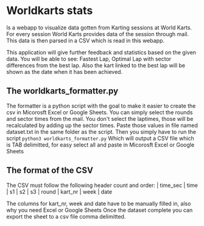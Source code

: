 # Worldkarts stats
Is a webapp to visualize data gotten from Karting sessions at World Karts.
For every session World Karts provides data of the session through mail.
This data is then parsed in a CSV which is read in this webapp.

This application will give further feedback and statistics based on the given data.
You will be able to see: Fastest Lap, Optimal Lap with sector differences from the best lap.
Also the kart linked to the best lap will be shown as the date when it has been achieved.

## The worldkarts_formatter.py
The formatter is a python script with the goal to make it easier to create the csv in Micorosft Excel or Google Sheets.
You can simply select the rounds and sector times from the mail.
You don't select the laptimes, those will be recalculated by adding up the sector times.
Paste those values in file named dataset.txt in the same folder as the script.
Then you simply have to run the script
``` python3 worldkarts_formatter.py ```
Which will output a CSV file which is TAB delimitted, for easy select all and paste in Micorosft Excel or Google Sheets

## The format of the CSV
The CSV must follow the following header count and order:
| time_sec | time | s1 | s2 | s3 | round | kart_nr | week | date

The columns for kart_nr, week and date have to be manually filled in, also why you need Excel or Google Sheets
Once the dataset complete you can export the sheet to a csv file comma delimitted.
